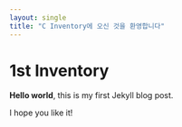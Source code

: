 ```yaml
---
layout: single
title: "C Inventory에 오신 것을 환영합니다"
---
```


# 1st Inventory

**Hello world**, this is my first Jekyll blog post.

I hope you like it!
